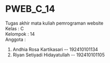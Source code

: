 # PWEB_C_14

Tugas akhir mata kuliah pemrograman website<br>
Kelas : C<br>
Kelompok : 14<br>
Anggota :
1. Andhia Rosa Kartikasari -- 192410101134
2. Riyan Setiyadi Hidayatullah -- 192410101105
